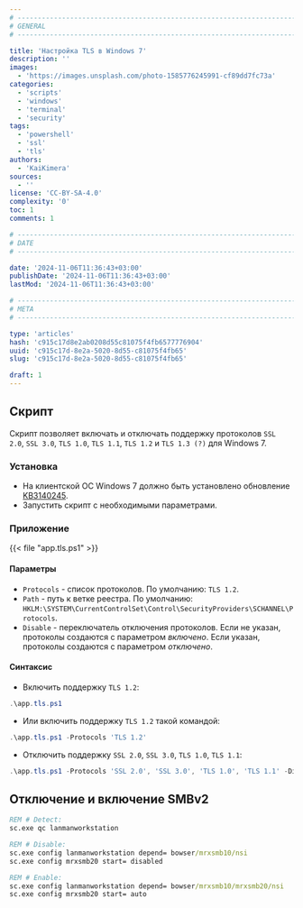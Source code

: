 ```yaml
---
# -------------------------------------------------------------------------------------------------------------------- #
# GENERAL
# -------------------------------------------------------------------------------------------------------------------- #

title: 'Настройка TLS в Windows 7'
description: ''
images:
  - 'https://images.unsplash.com/photo-1585776245991-cf89dd7fc73a'
categories:
  - 'scripts'
  - 'windows'
  - 'terminal'
  - 'security'
tags:
  - 'powershell'
  - 'ssl'
  - 'tls'
authors:
  - 'KaiKimera'
sources:
  - ''
license: 'CC-BY-SA-4.0'
complexity: '0'
toc: 1
comments: 1

# -------------------------------------------------------------------------------------------------------------------- #
# DATE
# -------------------------------------------------------------------------------------------------------------------- #

date: '2024-11-06T11:36:43+03:00'
publishDate: '2024-11-06T11:36:43+03:00'
lastMod: '2024-11-06T11:36:43+03:00'

# -------------------------------------------------------------------------------------------------------------------- #
# META
# -------------------------------------------------------------------------------------------------------------------- #

type: 'articles'
hash: 'c915c17d8e2ab0208d55c81075f4fb6577776904'
uuid: 'c915c17d-8e2a-5020-8d55-c81075f4fb65'
slug: 'c915c17d-8e2a-5020-8d55-c81075f4fb65'

draft: 1
---
```




<!--more-->

## Скрипт

Скрипт позволяет включать и отключать поддержку протоколов `SSL 2.0`, `SSL 3.0`, `TLS 1.0`, `TLS 1.1`, `TLS 1.2` и `TLS 1.3 (?)` для Windows 7.

### Установка

- На клиентской ОС Windows 7 должно быть установлено обновление [KB3140245](https://www.catalog.update.microsoft.com/search.aspx?q=KB3140245).
- Запустить скрипт с необходимыми параметрами.

### Приложение

{{< file "app.tls.ps1" >}}

#### Параметры

- `Protocols` - список протоколов. По умолчанию: `TLS 1.2`.
- `Path` - путь к ветке реестра. По умолчанию: `HKLM:\SYSTEM\CurrentControlSet\Control\SecurityProviders\SCHANNEL\Protocols`.
- `Disable` - переключатель отключения протоколов. Если не указан, протоколы создаются с параметром *включено*. Если указан, протоколы создаются с параметром *отключено*.

#### Синтаксис

- Включить поддержку `TLS 1.2`:

```powershell
.\app.tls.ps1
```

- Или включить поддержку `TLS 1.2` такой командой:

```powershell
.\app.tls.ps1 -Protocols 'TLS 1.2'
```

- Отключить поддержку `SSL 2.0`, `SSL 3.0`, `TLS 1.0`, `TLS 1.1`:

```powershell
.\app.tls.ps1 -Protocols 'SSL 2.0', 'SSL 3.0', 'TLS 1.0', 'TLS 1.1' -Disable
```

## Отключение и включение SMBv2

```cmd
REM # Detect:
sc.exe qc lanmanworkstation

REM # Disable:
sc.exe config lanmanworkstation depend= bowser/mrxsmb10/nsi
sc.exe config mrxsmb20 start= disabled

REM # Enable:
sc.exe config lanmanworkstation depend= bowser/mrxsmb10/mrxsmb20/nsi
sc.exe config mrxsmb20 start= auto
```
